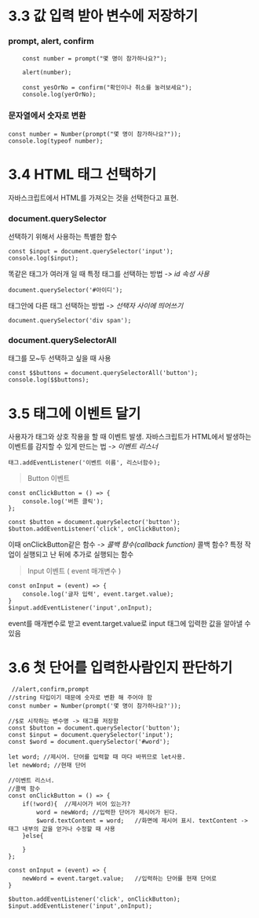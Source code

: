 # 3.3 값 입력 받아 변수에 저장하기

### prompt, alert, confirm
````
    const number = prompt("몇 명이 참가하나요?");
    
    alert(number);
    
    const yesOrNo = confirm("확인이나 취소를 눌러보세요");
    console.log(yerOrNo);
````

### 문자열에서 숫자로 변환
````
const number = Number(prompt("몇 명이 참가하나요?"));
console.log(typeof number);
````

# 3.4 HTML 태그 선택하기
자바스크립트에서 HTML를 가져오는 것을 선택한다고 표현.

### document.querySelector
선택하기 위해서 사용하는 특별한 함수
````
const $input = document.querySelector('input');
console.log($input);
````
똑같은 태그가 여러개 일 때 특정 태그를 선택하는 방법
*-> id 속성 사용*
````
document.querySelector('#아이디');
````
태그안에 다른 태그 선택하는 방법
*-> 선택자 사이에 띄어쓰기*
````
document.querySelector('div span');
````
### document.querySelectorAll
태그를 모~두 선택하고 싶을 때 사용

````
const $$buttons = document.querySelectorAll('button');
console.log($$buttons);
````

# 3.5 태그에 이벤트 달기
사용자가 태그와 상호 작용을 할 때 이벤트 발생.
자바스크립트가 HTML에서 발생하는 이벤트를 감지할 수 있게 만드는 법
*-> 이벤트 리스너*
````
태그.addEventListener('이벤트 이름', 리스너함수);
````

> Button 이벤트
````
const onClickButton = () => {
    console.log('버튼 클릭');
};

const $button = document.querySelector('button');
$button.addEventListener('click', onClickButton);
````

이때 onClickButton같은 함수
*-> 콜백 함수(callback function)*
콜백 함수? 특정 작업이 실행되고 난 뒤에 추가로 실행되는 함수

> Input 이벤트 ( event 매개변수 )
````
const onInput = (event) => {
    console.log('글자 입력', event.target.value);
}
$input.addEventListener('input',onInput);
````
event를 매개변수로 받고 event.target.value로 input 태그에 입력한 값을 알아낼 수 있음

# 3.6 첫 단어를 입력한사람인지 판단하기
````
 //alert,confirm,prompt
//string 타입이기 때문에 숫자로 변환 해 주어야 함
const number = Number(prompt('몇 명이 참가하나요?'));

//$로 시작하는 변수명 -> 태그를 저장함
const $button = document.querySelector('button');
const $input = document.querySelector('input');
const $word = document.querySelector('#word');

let word; //제시어. 단어를 입력할 때 마다 바뀌므로 let사용.
let newWord; //현재 단어

//이벤트 리스너.
//콜백 함수
const onClickButton = () => {
    if(!word){  //제시어가 비어 있는가?
        word = newWord; //입력한 단어가 제시어가 된다.
        $word.textContent = word;   //화면에 제시어 표시. textContent -> 태그 내부의 값을 얻거나 수정할 때 사용
    }else{

    }
};

const onInput = (event) => {
    newWord = event.target.value;   //입력하는 단어를 현재 단어로
}

$button.addEventListener('click', onClickButton);
$input.addEventListener('input',onInput);
````